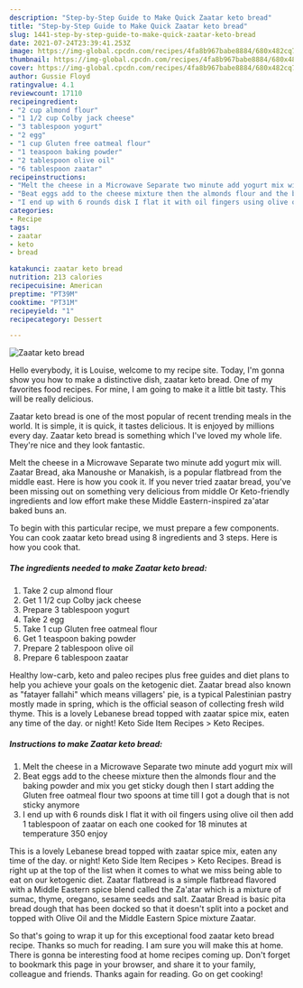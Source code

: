 ```yaml
---
description: "Step-by-Step Guide to Make Quick Zaatar keto bread"
title: "Step-by-Step Guide to Make Quick Zaatar keto bread"
slug: 1441-step-by-step-guide-to-make-quick-zaatar-keto-bread
date: 2021-07-24T23:39:41.253Z
image: https://img-global.cpcdn.com/recipes/4fa8b967babe8884/680x482cq70/zaatar-keto-bread-recipe-main-photo.jpg
thumbnail: https://img-global.cpcdn.com/recipes/4fa8b967babe8884/680x482cq70/zaatar-keto-bread-recipe-main-photo.jpg
cover: https://img-global.cpcdn.com/recipes/4fa8b967babe8884/680x482cq70/zaatar-keto-bread-recipe-main-photo.jpg
author: Gussie Floyd
ratingvalue: 4.1
reviewcount: 17110
recipeingredient:
- "2 cup almond flour"
- "1 1/2 cup Colby jack cheese"
- "3 tablespoon yogurt"
- "2 egg"
- "1 cup Gluten free oatmeal flour"
- "1 teaspoon baking powder"
- "2 tablespoon olive oil"
- "6 tablespoon zaatar"
recipeinstructions:
- "Melt the cheese in a Microwave Separate two minute add yogurt mix will"
- "Beat eggs add to the cheese mixture then the almonds flour and the baking powder and mix you get sticky dough then I start adding the Gluten free oatmeal flour two spoons at time till I got a dough that is not sticky anymore"
- "I end up with 6 rounds disk I flat it with oil fingers using olive oil then add 1 tablespoon of zaatar on each one cooked for 18 minutes at temperature 350 enjoy"
categories:
- Recipe
tags:
- zaatar
- keto
- bread

katakunci: zaatar keto bread 
nutrition: 213 calories
recipecuisine: American
preptime: "PT39M"
cooktime: "PT31M"
recipeyield: "1"
recipecategory: Dessert

---
```



![Zaatar keto bread](https://img-global.cpcdn.com/recipes/4fa8b967babe8884/680x482cq70/zaatar-keto-bread-recipe-main-photo.jpg)

Hello everybody, it is Louise, welcome to my recipe site. Today, I'm gonna show you how to make a distinctive dish, zaatar keto bread. One of my favorites food recipes. For mine, I am going to make it a little bit tasty. This will be really delicious.

Zaatar keto bread is one of the most popular of recent trending meals in the world. It is simple, it is quick, it tastes delicious. It is enjoyed by millions every day. Zaatar keto bread is something which I've loved my whole life. They're nice and they look fantastic.

Melt the cheese in a Microwave Separate two minute add yogurt mix will. Zaatar Bread, aka Manoushe or Manakish, is a popular flatbread from the middle east. Here is how you cook it. If you never tried zaatar bread, you&#39;ve been missing out on something very delicious from middle Or Keto-friendly ingredients and low effort make these Middle Eastern-inspired za&#39;atar baked buns an.


To begin with this particular recipe, we must prepare a few components. You can cook zaatar keto bread using 8 ingredients and 3 steps. Here is how you cook that.

<!--inarticleads1-->

##### The ingredients needed to make Zaatar keto bread:

1. Take 2 cup almond flour
1. Get 1 1/2 cup Colby jack cheese
1. Prepare 3 tablespoon yogurt
1. Take 2 egg
1. Take 1 cup Gluten free oatmeal flour
1. Get 1 teaspoon baking powder
1. Prepare 2 tablespoon olive oil
1. Prepare 6 tablespoon zaatar


Healthy low-carb, keto and paleo recipes plus free guides and diet plans to help you achieve your goals on the ketogenic diet. Zaatar bread also known as &#34;fatayer fallahi&#34; which means villagers&#39; pie, is a typical Palestinian pastry mostly made in spring, which is the official season of collecting fresh wild thyme. This is a lovely Lebanese bread topped with zaatar spice mix, eaten any time of the day. or night! Keto Side Item Recipes &gt; Keto Recipes. 

<!--inarticleads2-->

##### Instructions to make Zaatar keto bread:

1. Melt the cheese in a Microwave Separate two minute add yogurt mix will
1. Beat eggs add to the cheese mixture then the almonds flour and the baking powder and mix you get sticky dough then I start adding the Gluten free oatmeal flour two spoons at time till I got a dough that is not sticky anymore
1. I end up with 6 rounds disk I flat it with oil fingers using olive oil then add 1 tablespoon of zaatar on each one cooked for 18 minutes at temperature 350 enjoy


This is a lovely Lebanese bread topped with zaatar spice mix, eaten any time of the day. or night! Keto Side Item Recipes &gt; Keto Recipes. Bread is right up at the top of the list when it comes to what we miss being able to eat on our ketogenic diet. Zaatar flatbread is a simple flatbread flavored with a Middle Eastern spice blend called the Za&#39;atar which is a mixture of sumac, thyme, oregano, sesame seeds and salt. Zaatar Bread is basic pita bread dough that has been docked so that it doesn&#39;t split into a pocket and topped with Olive Oil and the Middle Eastern Spice mixture Zaatar. 

So that's going to wrap it up for this exceptional food zaatar keto bread recipe. Thanks so much for reading. I am sure you will make this at home. There is gonna be interesting food at home recipes coming up. Don't forget to bookmark this page in your browser, and share it to your family, colleague and friends. Thanks again for reading. Go on get cooking!
